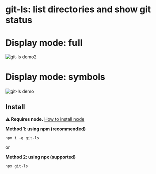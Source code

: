 # git-ls: list directories and show git status

# Display mode: full

![git-ls demo2](https://i.imgur.com/PJLFUGO.png)

# Display mode: symbols

![git-ls demo](https://i.imgur.com/672nita.png)

## Install

**⚠️ Requires node.** [How to install node](https://docs.npmjs.com/downloading-and-installing-node-js-and-npm)

**Method 1: using npm (recommended)**

`npm i -g git-ls`

or

**Method 2: using npx (supported)**

`npx git-ls`
